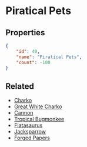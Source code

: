 # Piratical Pets

<no description available>

## Properties

```json
{
    "id": 40,
    "name": "Piratical Pets",
    "count": -100
}
```

## Related

- [Charko](../items/1004-charko.md)
- [Great White Charko](../items/1005-great-white-charko.md)
- [Cannon](../items/1006-cannon.md)
- [Tropical Bugmonkee](../items/1007-tropical-bugmonkee.md)
- [Flatasaurus](../items/1008-flatasaurus.md)
- [Jacksparrow](../items/1009-jacksparrow.md)
- [Forged Papers](../items/1010-forged-papers.md)

